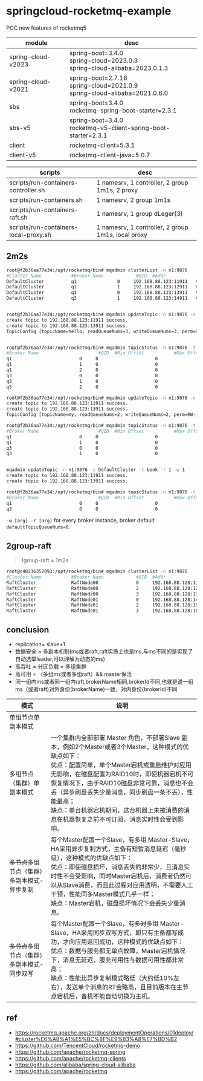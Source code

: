# springcloud-rocketmq-example

POC new features of rocketmq5

| module             | desc                                                                                 |
|--------------------|--------------------------------------------------------------------------------------|
| spring-cloud-v2023 | spring-boot=3.4.0  <br/> spring-cloud=2023.0.3 <br/> spring-cloud-alibaba=2023.0.1.3 |
| spring-cloud-v2021 | spring-boot=2.7.18 <br/> spring-cloud=2021.0.9 <br/> spring-cloud-alibaba=2021.0.6.0 |
| sbs                | spring-boot=3.4.0  <br/> rocketmq-spring-boot-starter=2.3.1                          |
| sbs-v5             | spring-boot=3.4.0  <br/> rocketmq-v5-client-spring-boot-starter=2.3.1                |
| client             | rocketmq-client=5.3.1                                                                |
| client-v5          | rocketmq-client-java=5.0.7                                                           |

| scripts                               | desc                                               |
|---------------------------------------|----------------------------------------------------|
| scripts/run-containers-controller.sh  | 1 namesrv, 1 controller, 2 group 1m1s, 2 proxy     |
| scripts/run-containers.sh             | 1 namesrv, 2 group 1m1s                            |
| scripts/run-containers-raft.sh        | 1 namesrv, 1 group dLeger(3)                       |
| scripts/run-containers-local-proxy.sh | 1 namesrv, 1 controller, 2 group 1m1s, local proxy |
## 2m2s

```bash
root@f2b36aa77e34:/opt/rocketmq/bin# mqadmin clusterList -n n1:9876
#Cluster Name           #Broker Name            #BID  #Addr                  #Version              #InTPS(LOAD)     #OutTPS(LOAD)  #Timer(Progress)        #PCWait(ms)  #Hour         #SPACE    #ACTIVATED
DefaultCluster          q1               0     192.168.88.123:11911   V5_3_0                 0.00(0,0ms)       0.00(0,0ms)  0-0(0.0w, 0.0, 0.0)               0  480097.14     0.0100          true
DefaultCluster          q1               1     192.168.88.123:12911   V5_3_0                 0.00(0,0ms)       0.00(0,0ms)  2-0(0.0w, 0.0, 0.0)               0  480097.14     0.0100         false
DefaultCluster          q3               0     192.168.88.123:13911   V5_3_0                 0.00(0,0ms)       0.00(0,0ms)  1-0(0.0w, 0.0, 0.0)               0  480097.14     0.0100          true
DefaultCluster          q3               1     192.168.88.123:14911   V5_3_0                 0.00(0,0ms)       0.00(0,0ms)  3-0(0.0w, 0.0, 0.0)               0  480097.14     0.0100         false


root@f2b36aa77e34:/opt/rocketmq/bin# mqadmin updateTopic -n n1:9876 -c DefaultCluster -t hello -r 3 -w 3
create topic to 192.168.88.123:11911 success.
create topic to 192.168.88.123:13911 success.
TopicConfig [topicName=hello, readQueueNums=3, writeQueueNums=3, perm=RW-, topicFilterType=SINGLE_TAG, topicSysFlag=0, order=false, attributes={}]


root@f2b36aa77e34:/opt/rocketmq/bin# mqadmin topicStatus -n n1:9876 -t hello
#Broker Name                      #QID  #Min Offset           #Max Offset             #Last Updated
q1                         0     0                     0                       
q1                         1     0                     0                       
q1                         2     0                     0                       
q3                         0     0                     0                       
q3                         1     0                     0                       
q3                         2     0                     0                       

root@f2b36aa77e34:/opt/rocketmq/bin# mqadmin updateTopic -n n1:9876 -c DefaultCluster -t my -r 2 -w 2
create topic to 192.168.88.123:11911 success.
create topic to 192.168.88.123:13911 success.
TopicConfig [topicName=my, readQueueNums=2, writeQueueNums=2, perm=RW-, topicFilterType=SINGLE_TAG, topicSysFlag=0, order=false, attributes={}]

root@f2b36aa77e34:/opt/rocketmq/bin# mqadmin topicStatus -n n1:9876 -t my
#Broker Name                      #QID  #Min Offset           #Max Offset             #Last Updated
q1                         0     0                     0                       
q1                         1     0                     0                       
q3                         0     0                     0                       
q3                         1     0                     0                       


mqadmin updateTopic -n n1:9876 -c DefaultCluster -t book -r 1 -w 1
create topic to 192.168.88.123:11911 success.
create topic to 192.168.88.123:13911 success.

root@f2b36aa77e34:/opt/rocketmq/bin# mqadmin topicStatus -n n1:9876 -t book
#Broker Name                      #QID  #Min Offset           #Max Offset             #Last Updated
q1                         0     0                     0                       
q3                         0     0                     0                       
```

`-w [arg] -r [arg]` for every broker instance, broker default `defaultTopicQueueNums=8`.

## 2group-raft

> 1group-raft ≈ 1m2s

```bash
root@c48216352093:/opt/rocketmq/bin# mqadmin clusterList -n n1:9876
#Cluster Name           #Broker Name            #BID  #Addr                  #Version              #InTPS(LOAD)     #OutTPS(LOAD)  #Timer(Progress)        #PCWait(ms)  #Hour         #SPACE    #ACTIVATED
RaftCluster             RaftNode00              0     192.168.88.128:11911   V5_3_0                 0.00(0,0ms)       0.00(0,0ms)  0-0(0.0w, 0.0, 0.0)               0  480099.47     0.0100          true
RaftCluster             RaftNode00              2     192.168.88.128:12911   V5_3_0                 0.00(0,0ms)       0.00(0,0ms)  1-0(0.0w, 0.0, 0.0)               0  480099.47     0.0100         false
RaftCluster             RaftNode00              3     192.168.88.128:13911   V5_3_0                 0.00(0,0ms)       0.00(0,0ms)  2-0(0.0w, 0.0, 0.0)               0  480099.47     0.0100         false
RaftCluster             RaftNode01              0     192.168.88.128:14911   V5_3_0                 0.00(0,0ms)       0.00(0,0ms)  0-0(0.0w, 0.0, 0.0)               0  480099.47     0.0100          true
RaftCluster             RaftNode01              2     192.168.88.128:15911   V5_3_0                 0.00(0,0ms)       0.00(0,0ms)  3-0(0.0w, 0.0, 0.0)               0  480099.47     0.0100         false
RaftCluster             RaftNode01              3     192.168.88.128:16911   V5_3_0                 0.00(0,0ms)       0.00(0,0ms)  604757-0(0.0w, 0.0, 0.0)            0  480099.47     0.0100         false
```

## conclusion

- replication= slave+1
- 数据安全 = 多副本机制(ms或者raft,raft实质上也是ms,与ms不同的是实现了自动选举leader,可以理解为动态的ms)
- 高吞吐 ≈ 分区负载 = 多组集群
- 高可用 = （多组ms或者多组raft）&& master保活
- 同一组内ms或者同一组内raft,brokerName相同,brokerId不同,也就是说一组ms（或者raft)对外身份(brokerName)一致，对内身份(brokerId)不同

| 模式                              | 说明                                                                                                                                                                                                                                                                                                                                                                                                             |
|-----------------------------------|------------------------------------------------------------------------------------------------------------------------------------------------------------------------------------------------------------------------------------------------------------------------------------------------------------------------------------------------------------------------------------------------------------------|
| 单组节点单副本模式                |                                                                                                                                                                                                                                                                                                                                                                                                                  |
| 多组节点（集群）单副本模式        | 一个集群内全部部署 Master 角色，不部署Slave 副本，例如2个Master或者3个Master，这种模式的优缺点如下： <br/>优点：配置简单，单个Master宕机或重启维护对应用无影响，在磁盘配置为RAID10时，即使机器宕机不可恢复情况下，由于RAID10磁盘非常可靠，消息也不会丢（异步刷盘丢失少量消息，同步刷盘一条不丢），性能最高； <br/>缺点：单台机器宕机期间，这台机器上未被消费的消息在机器恢复之前不可订阅，消息实时性会受到影响。 |
| ~~多节点~~多组节点（集群）多副本模式-异步复制 | 每个Master配置一个Slave，有多组 Master-Slave，HA采用异步复制方式，主备有短暂消息延迟（毫秒级），这种模式的优缺点如下：  <br/>优点：即使磁盘损坏，消息丢失的非常少，且消息实时性不会受影响，同时Master宕机后，消费者仍然可以从Slave消费，而且此过程对应用透明，不需要人工干预，性能同多Master模式几乎一样；  <br/>缺点：Master宕机，磁盘损坏情况下会丢失少量消息。                                                |
| ~~多节点~~多组节点（集群）多副本模式-同步双写 | 每个Master配置一个Slave，有~~多对~~多组 Master-Slave，HA采用同步双写方式，即只有主备都写成功，才向应用返回成功，这种模式的优缺点如下：  <br/>优点：数据与服务都无单点故障，Master宕机情况下，消息无延迟，服务可用性与数据可用性都非常高；  <br/>缺点：性能比异步复制模式略低（大约低10%左右），发送单个消息的RT会略高，且目前版本在主节点宕机后，备机不能自动切换为主机。                                                |



## ref
- <https://rocketmq.apache.org/zh/docs/deploymentOperations/01deploy/#cluster%E6%A8%A1%E5%BC%8F%E9%83%A8%E7%BD%B2>
- <https://github.com/TencentCloud/rocketmq-demo>
- <https://github.com/apache/rocketmq-spring>
- <https://github.com/apache/rocketmq-clients>
- <https://github.com/alibaba/spring-cloud-alibaba>
- <https://github.com/apache/rocketmq>

